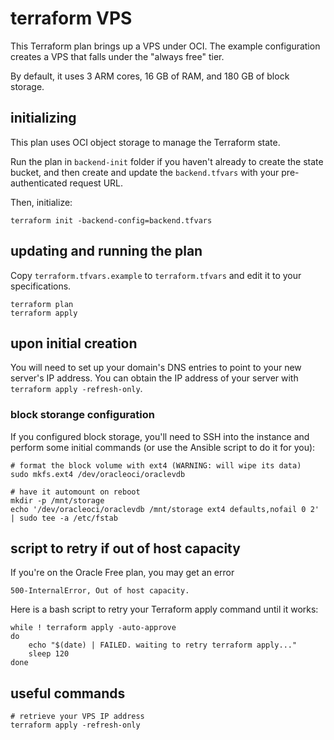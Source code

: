 # terraform VPS

This Terraform plan brings up a VPS under OCI. The example configuration creates a VPS that falls under the "always free" tier.

By default, it uses 3 ARM cores, 16 GB of RAM, and 180 GB of block storage.

## initializing

This plan uses OCI object storage to manage the Terraform state.

Run the plan in `backend-init` folder if you haven't already to create the state bucket, and then create and update the `backend.tfvars` with your pre-authenticated request URL.

Then, initialize:

```shell
terraform init -backend-config=backend.tfvars
```

## updating and running the plan

Copy `terraform.tfvars.example` to `terraform.tfvars` and edit it to your specifications.

```shell
terraform plan
terraform apply
```

## upon initial creation

You will need to set up your domain's DNS entries to point to your new server's IP address.
You can obtain the IP address of your server with `terraform apply -refresh-only`.

### block storange configuration

If you configured block storage, you'll need to SSH into the instance and perform some initial commands (or use the Ansible script to do it for you):

```shell
# format the block volume with ext4 (WARNING: will wipe its data)
sudo mkfs.ext4 /dev/oracleoci/oraclevdb

# have it automount on reboot
mkdir -p /mnt/storage
echo '/dev/oracleoci/oraclevdb /mnt/storage ext4 defaults,nofail 0 2' | sudo tee -a /etc/fstab
```

## script to retry if out of host capacity

If you're on the Oracle Free plan, you may get an error

```
500-InternalError, Out of host capacity.
```

Here is a bash script to retry your Terraform apply command until it works:

```shell
while ! terraform apply -auto-approve
do
    echo "$(date) | FAILED. waiting to retry terraform apply..."
    sleep 120
done
```

## useful commands

```shell
# retrieve your VPS IP address
terraform apply -refresh-only
```
